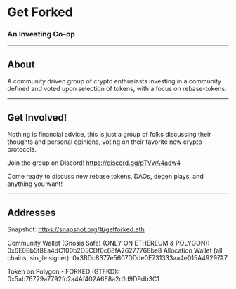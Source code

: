 # Get Forked
### An Investing Co-op

---

## About  
A community driven group of crypto enthusiasts investing in a community defined and voted upon selection of tokens, with a focus on rebase-tokens.  

---

## Get Involved!
Nothing is financial advice, this is just a group of folks discussing their thoughts and personal opinions, voting on their favorite new crypto protocols.  

Join the group on Discord! https://discord.gg/pTVwA4adw4  

Come ready to discuss new rebase tokens, DAOs, degen plays, and anything you want!  

---

## Addresses
Snapshot: https://snapshot.org/#/getforked.eth

Community Wallet (Gnosis Safe) (ONLY ON ETHEREUM & POLYGON): 0x6E0Bb5f8Ea4dC100b2D5CDf6c68fA26277768be8
Allocation Wallet (all chains, single signer): 0x3BDc8377e5607DDde0E731333aa4e015A49297A7

Token on Polygon - FORKED (GTFKD): 0x5ab76729a7792fc2a4Af402A6E8a2d1d9D9db3C1